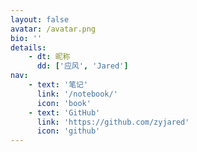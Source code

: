 ```yaml
---
layout: false
avatar: /avatar.png
bio: ''
details:
    - dt: 昵称
      dd: ['应风', 'Jared']
nav:
    - text: '笔记'
      link: '/notebook/'
      icon: 'book'
    - text: 'GitHub'
      link: 'https://github.com/zyjared'
      icon: 'github'
---
```


<script setup lang="ts">
import Home from '@components/Layout/Home.vue'
</script>

<Home />
